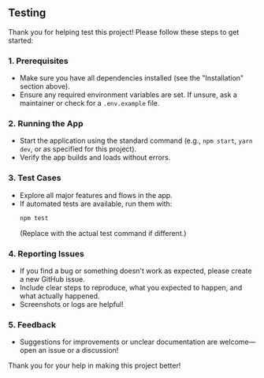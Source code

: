 ## Testing

Thank you for helping test this project! Please follow these steps to get started:

### 1. Prerequisites
- Make sure you have all dependencies installed (see the "Installation" section above).
- Ensure any required environment variables are set. If unsure, ask a maintainer or check for a `.env.example` file.

### 2. Running the App
- Start the application using the standard command (e.g., `npm start`, `yarn dev`, or as specified for this project).
- Verify the app builds and loads without errors.

### 3. Test Cases
- Explore all major features and flows in the app.
- If automated tests are available, run them with:
  ```sh
  npm test
  ```
  (Replace with the actual test command if different.)

### 4. Reporting Issues
- If you find a bug or something doesn't work as expected, please create a new GitHub issue.
- Include clear steps to reproduce, what you expected to happen, and what actually happened.
- Screenshots or logs are helpful!

### 5. Feedback
- Suggestions for improvements or unclear documentation are welcome—open an issue or a discussion!

Thank you for your help in making this project better!
